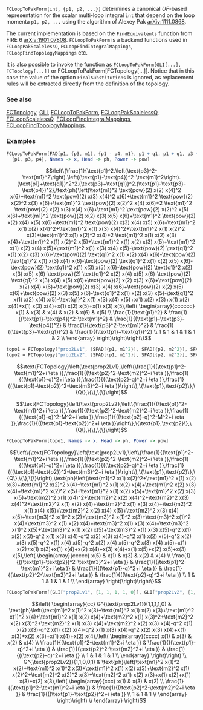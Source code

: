 `FCLoopToPakForm[int, {p1, p2, ...}]` determines a canonical $UF$-based representation for the scalar multi-loop integral `int` that depend on the loop momenta `p1, p2, ...` using the algorithm of Alexey Pak [arXiv:1111.0868](https://arxiv.org/abs/1111.0868).

The current implementation is based on the `FindEquivalents` function from FIRE 6 [arXiv:1901.07808](https://arxiv.org/abs/1901.07808). `FCLoopToPakForm` is a backend functions used in `FCLoopPakScalelessQ`, `FCLoopFindIntegralMappings`, `FCLoopFindTopologyMappings` etc.

It is also possible to invoke the function as `FCLoopToPakForm[GLI[...], FCTopology[...]]` or FCLoopToPakForm[FCTopology[...]]. Notice that in this case the value of the option `FinalSubstitutions` is ignored, as replacement rules will be extracted directly from the definition of the topology.

### See also

[FCTopology](FCTopology), [GLI](GLI), [FCLoopToPakForm](FCLoopToPakForm), [FCLoopPakScalelessQ](FCLoopPakScalelessQ), [FCLoopScalelessQ](FCLoopScalelessQ), [FCLoopFindIntegralMappings](FCLoopFindIntegralMappings), [FCLoopFindTopologyMappings](FCLoopFindTopologyMappings).

### Examples

```mathematica
FCLoopToPakForm[FAD[p1, {p3, m1}, {p1 - p4, m1}, p1 + q1, p1 + q1, p3 + q1, p1 - p3 - p4], 
  {p1, p3, p4}, Names -> x, Head -> ph, Power -> pow]
```

$$\left\{\frac{1}{\text{p1}^2.\left(\text{p3}^2-\text{m1}^2\right).\left((\text{p1}-\text{p4})^2-\text{m1}^2\right).(\text{p1}+\text{q1})^2^2.(\text{p3}+\text{q1})^2.(\text{p1}-\text{p3}-\text{p4})^2},\text{ph}\left(\text{m1}^2 \text{pow}(2) x(2) x(4)^2 x(6)+\text{m1}^2 \text{pow}(2) x(3) x(4)^2 x(6)+\text{m1}^2 \text{pow}(2) x(2)^2 x(3) x(6)+\text{m1}^2 \text{pow}(2) x(2)^2 x(4) x(6)+2 \text{m1}^2 \text{pow}(2) x(2) x(3) x(4) x(6)+\text{m1}^2 \text{pow}(2) x(2)^2 x(5) x(6)+\text{m1}^2 \text{pow}(2) x(2) x(3) x(5) x(6)+\text{m1}^2 \text{pow}(2) x(2) x(4) x(5) x(6)+\text{m1}^2 \text{pow}(2) x(3) x(4) x(5) x(6)+\text{m1}^2 x(1) x(2) x(4)^2+\text{m1}^2 x(1) x(3) x(4)^2+\text{m1}^2 x(1) x(2)^2 x(3)+\text{m1}^2 x(1) x(2)^2 x(4)+2 \text{m1}^2 x(1) x(2) x(3) x(4)+\text{m1}^2 x(1) x(2)^2 x(5)+\text{m1}^2 x(1) x(2) x(3) x(5)+\text{m1}^2 x(1) x(2) x(4) x(5)+\text{m1}^2 x(1) x(3) x(4) x(5)-\text{pow}(2) \text{q1}^2 x(1) x(2) x(3) x(6)-\text{pow}(2) \text{q1}^2 x(1) x(2) x(4) x(6)-\text{pow}(2) \text{q1}^2 x(1) x(3) x(4) x(6)-\text{pow}(2) \text{q1}^2 x(1) x(2) x(5) x(6)-\text{pow}(2) \text{q1}^2 x(1) x(3) x(5) x(6)-\text{pow}(2) \text{q1}^2 x(2) x(3) x(5) x(6)-\text{pow}(2) \text{q1}^2 x(2) x(4) x(5) x(6)-\text{pow}(2) \text{q1}^2 x(3) x(4) x(5) x(6)+\text{pow}(2) x(2) x(3) x(6)+\text{pow}(2) x(2) x(4) x(6)+\text{pow}(2) x(3) x(4) x(6)+\text{pow}(2) x(2) x(5) x(6)+\text{pow}(2) x(3) x(5) x(6)-\text{q1}^2 x(1) x(2) x(3) x(5)-\text{q1}^2 x(1) x(2) x(4) x(5)-\text{q1}^2 x(1) x(3) x(4) x(5)+x(1) x(2) x(3)+x(1) x(2) x(4)+x(1) x(3) x(4)+x(1) x(2) x(5)+x(1) x(3) x(5),\left(
\begin{array}{cccccc}
 x(1) & x(3) & x(4) & x(2) & x(6) & x(5) \\
 \frac{1}{\text{p1}^2} & \frac{1}{(\text{p1}-\text{p4})^2-\text{m1}^2} & \frac{1}{(\text{p1}-\text{p3}-\text{p4})^2} & \frac{1}{\text{p3}^2-\text{m1}^2} & \frac{1}{(\text{p3}+\text{q1})^2} & \frac{1}{(\text{p1}+\text{q1})^2} \\
 1 & 1 & 1 & 1 & 1 & 2 \\
\end{array}
\right)\right)\right\}$$

```mathematica
topo1 = FCTopology["prop2Lv1", {SFAD[{p1, m1^2}], SFAD[{p2, m2^2}], SFAD[p1 - q], SFAD[p2 - q], SFAD[{p1 - p2, m3^2}]}, {p1, p2}, {Q}, {}, {}]
topo2 = FCTopology["prop2Lv2", {SFAD[{p1, m1^2}], SFAD[{p2, m2^2}], SFAD[{p1 - q, M^2}], SFAD[{p2 - q, M^2}], SFAD[p1 - p2]}, {p1, p2}, {Q}, {}, {}]
```

$$\text{FCTopology}\left(\text{prop2Lv1},\left\{\frac{1}{(\text{p1}^2-\text{m1}^2+i \eta )},\frac{1}{(\text{p2}^2-\text{m2}^2+i \eta )},\frac{1}{((\text{p1}-q)^2+i \eta )},\frac{1}{((\text{p2}-q)^2+i \eta )},\frac{1}{((\text{p1}-\text{p2})^2-\text{m3}^2+i \eta )}\right\},\{\text{p1},\text{p2}\},\{Q\},\{\},\{\}\right)$$

$$\text{FCTopology}\left(\text{prop2Lv2},\left\{\frac{1}{(\text{p1}^2-\text{m1}^2+i \eta )},\frac{1}{(\text{p2}^2-\text{m2}^2+i \eta )},\frac{1}{((\text{p1}-q)^2-M^2+i \eta )},\frac{1}{((\text{p2}-q)^2-M^2+i \eta )},\frac{1}{((\text{p1}-\text{p2})^2+i \eta )}\right\},\{\text{p1},\text{p2}\},\{Q\},\{\},\{\}\right)$$

```mathematica
FCLoopToPakForm[topo1, Names -> x, Head -> ph, Power -> pow]
```

$$\left\{\text{FCTopology}\left(\text{prop2Lv1},\left\{\frac{1}{(\text{p1}^2-\text{m1}^2+i \eta )},\frac{1}{(\text{p2}^2-\text{m2}^2+i \eta )},\frac{1}{((\text{p1}-q)^2+i \eta )},\frac{1}{((\text{p2}-q)^2+i \eta )},\frac{1}{((\text{p1}-\text{p2})^2-\text{m3}^2+i \eta )}\right\},\{\text{p1},\text{p2}\},\{Q\},\{\},\{\}\right),\text{ph}\left(\text{m1}^2 x(1) x(2)^2+\text{m1}^2 x(1) x(2) x(3)+\text{m1}^2 x(2)^2 x(4)+\text{m1}^2 x(1) x(2) x(4)+\text{m1}^2 x(2) x(3) x(4)+\text{m1}^2 x(2)^2 x(5)+\text{m1}^2 x(1) x(2) x(5)+\text{m1}^2 x(2) x(3) x(5)+\text{m2}^2 x(1) x(4)^2+\text{m2}^2 x(2) x(4)^2+\text{m2}^2 x(3) x(4)^2+\text{m2}^2 x(1) x(2) x(4)+\text{m2}^2 x(1) x(3) x(4)+\text{m2}^2 x(1) x(4) x(5)+\text{m2}^2 x(2) x(4) x(5)+\text{m2}^2 x(3) x(4) x(5)+\text{m3}^2 x(1)^2 x(2)+\text{m3}^2 x(1)^2 x(3)+\text{m3}^2 x(1)^2 x(4)+\text{m3}^2 x(1) x(2) x(4)+\text{m3}^2 x(1) x(3) x(4)+\text{m3}^2 x(1)^2 x(5)+\text{m3}^2 x(1) x(2) x(5)+\text{m3}^2 x(1) x(3) x(5)-q^2 x(1) x(2) x(3)-q^2 x(1) x(3) x(4)-q^2 x(2) x(3) x(4)-q^2 x(1) x(2) x(5)-q^2 x(2) x(3) x(5)-q^2 x(1) x(4) x(5)-q^2 x(2) x(4) x(5)-q^2 x(3) x(4) x(5)+x(1) x(2)+x(1) x(3)+x(1) x(4)+x(2) x(4)+x(3) x(4)+x(1) x(5)+x(2) x(5)+x(3) x(5),\left(
\begin{array}{ccccc}
 x(5) & x(1) & x(3) & x(2) & x(4) \\
 \frac{1}{((\text{p1}-\text{p2})^2-\text{m3}^2+i \eta )} & \frac{1}{(\text{p1}^2-\text{m1}^2+i \eta )} & \frac{1}{((\text{p1}-q)^2+i \eta )} & \frac{1}{(\text{p2}^2-\text{m2}^2+i \eta )} & \frac{1}{((\text{p2}-q)^2+i \eta )} \\
 1 & 1 & 1 & 1 & 1 \\
\end{array}
\right)\right)\right\}$$

```mathematica
FCLoopToPakForm[{GLI["prop2Lv1", {1, 1, 1, 1, 0}], GLI["prop2Lv2", {1, 1, 0, 0, 1}]}, {topo1, topo2}, Names -> x, Head -> ph, Power -> pow]
```

$$\left(
\begin{array}{cc}
 G^{\text{prop2Lv1}}(1,1,1,1,0) & \text{ph}\left(\text{m1}^2 x(1)^2 x(3)+\text{m1}^2 x(1) x(2) x(3)+\text{m1}^2 x(1)^2 x(4)+\text{m1}^2 x(1) x(2) x(4)+\text{m2}^2 x(1) x(3)^2+\text{m2}^2 x(2) x(3)^2+\text{m2}^2 x(1) x(3) x(4)+\text{m2}^2 x(2) x(3) x(4)-q^2 x(1) x(2) x(3)-q^2 x(1) x(2) x(4)-q^2 x(1) x(3) x(4)-q^2 x(2) x(3) x(4)+x(1) x(3)+x(2) x(3)+x(1) x(4)+x(2) x(4),\left(
\begin{array}{cccc}
 x(1) & x(3) & x(2) & x(4) \\
 \frac{1}{(\text{p1}^2-\text{m1}^2+i \eta )} & \frac{1}{((\text{p1}-q)^2+i \eta )} & \frac{1}{(\text{p2}^2-\text{m2}^2+i \eta )} & \frac{1}{((\text{p2}-q)^2+i \eta )} \\
 1 & 1 & 1 & 1 \\
\end{array}
\right)\right) \\
 G^{\text{prop2Lv2}}(1,1,0,0,1) & \text{ph}\left(\text{m1}^2 x(1)^2 x(2)+\text{m1}^2 x(1)^2 x(3)+\text{m1}^2 x(1) x(2) x(3)+\text{m2}^2 x(1) x(2)^2+\text{m2}^2 x(2)^2 x(3)+\text{m2}^2 x(1) x(2) x(3)+x(1) x(2)+x(1) x(3)+x(2) x(3),\left(
\begin{array}{ccc}
 x(1) & x(3) & x(2) \\
 \frac{1}{(\text{p1}^2-\text{m1}^2+i \eta )} & \frac{1}{(\text{p2}^2-\text{m2}^2+i \eta )} & \frac{1}{((\text{p1}-\text{p2})^2+i \eta )} \\
 1 & 1 & 1 \\
\end{array}
\right)\right) \\
\end{array}
\right)$$